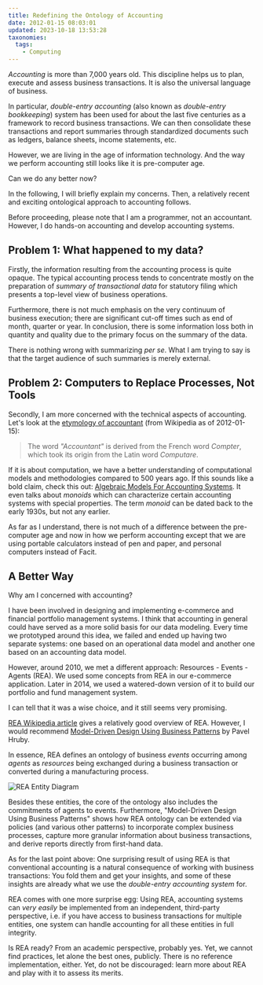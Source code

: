 ```yaml
---
title: Redefining the Ontology of Accounting
date: 2012-01-15 08:03:01
updated: 2023-10-18 13:53:28
taxonomies:
  tags:
    - Computing
---
```


*Accounting* is more than 7,000 years old. This discipline helps us to plan,
execute and assess business transactions. It is also the universal language of
business.

In particular, *double-entry accounting* (also known as *double-entry
bookkeeping*) system has been used for about the last five centuries as a
framework to record business transactions. We can then consolidate these
transactions and report summaries through standardized documents such as
ledgers, balance sheets, income statements, etc.

However, we are living in the age of information technology. And the way we
perform accounting still looks like it is pre-computer age.

Can we do any better now?

In the following, I will briefly explain my concerns. Then, a relatively recent
and exciting ontological approach to accounting follows.

<!-- more -->

Before proceeding, please note that I am a programmer, not an accountant.
However, I do hands-on accounting and develop accounting systems.

## Problem 1: What happened to my data?

Firstly, the information resulting from the accounting process is quite opaque.
The typical accounting process tends to concentrate mostly on the preparation of
*summary of transactional data* for statutory filing which presents a top-level
view of business operations.

Furthermore, there is not much emphasis on the very continuum of business
execution; there are significant cut-off times such as end of month, quarter or
year. In conclusion, there is some information loss both in quantity and quality
due to the primary focus on the summary of the data.

There is nothing wrong with summarizing *per se*. What I am trying to say is
that the target audience of such summaries is merely external.

## Problem 2: Computers to Replace Processes, Not Tools

Secondly, I am more concerned with the technical aspects of accounting. Let's
look at the [etymology of accountant] (from Wikipedia as of 2012-01-15):

> The word *"Accountant"* is derived from the French word *Compter*, which took
> its origin from the Latin word *Computare*.

If it is about computation, we have a better understanding of computational
models and methodologies compared to 500 years ago. If this sounds like a bold
claim, check this out: [Algebraic Models For Accounting Systems]. It even talks
about *monoids* which can characterize certain accounting systems with special
properties. The term *monoid* can be dated back to the early 1930s, but not any
earlier.

As far as I understand, there is not much of a difference between the
pre-computer age and now in how we perform accounting except that we are using
portable calculators instead of pen and paper, and personal computers instead of
Facit.

## A Better Way

Why am I concerned with accounting?

I have been involved in designing and implementing e-commerce and financial
portfolio management systems. I think that accounting in general could have
served as a more solid basis for our data modeling. Every time we prototyped
around this idea, we failed and ended up having two separate systems: one based
on an operational data model and another one based on an accounting data model.

However, around 2010, we met a different approach: Resources - Events - Agents
(REA). We used some concepts from REA in our e-commerce application. Later in
2014, we used a watered-down version of it to build our portfolio and fund
management system.

I can tell that it was a wise choice, and it still seems very promising.

[REA Wikipedia article] gives a relatively good overview of REA. However, I
would recommend [Model-Driven Design Using Business Patterns] by Pavel Hruby.

In essence, REA defines an ontology of business *events* occurring among
*agents* as *resources* being exchanged during a business transaction or
converted during a manufacturing process.

![REA Entity Diagram](/assets/media/posts/REA_entity_diagram.png)

Besides these entities, the core of the ontology also includes the commitments
of agents to events. Furthermore, "Model-Driven Design Using Business Patterns"
shows how REA ontology can be extended via policies (and various other patterns)
to incorporate complex business processes, capture more granular information
about business transactions, and derive reports directly from first-hand data.

As for the last point above: One surprising result of using REA is that
conventional accounting is a natural consequence of working with business
transactions: You fold them and get your insights, and some of these insights
are already what we use the *double-entry accounting system* for.

REA comes with one more surprise egg: Using REA, accounting systems can *very
easily* be implemented from an independent, third-party perspective, i.e. if you
have access to business transactions for multiple entities, one system can
handle accounting for all these entities in full integrity.

Is REA ready? From an academic perspective, probably yes. Yet, we cannot find
practices, let alone the best ones, publicly. There is no reference
implementation, either. Yet, do not be discouraged: learn more about REA and
play with it to assess its merits.

<!-- REFERENCES -->

[etymology of accountant]: http://en.wikipedia.org/wiki/Accounting#Etymology
[Algebraic Models For Accounting Systems]: https://www.researchgate.net/publication/275209178_Algebraic_Models_for_Accounting_Systems
[REA Wikipedia Article]: http://en.wikipedia.org/wiki/Resources,_Events,_Agents
[Model-Driven Design Using Business Patterns]: https://www.researchgate.net/publication/220689230_Model-Driven_Design_Using_Business_Patterns
